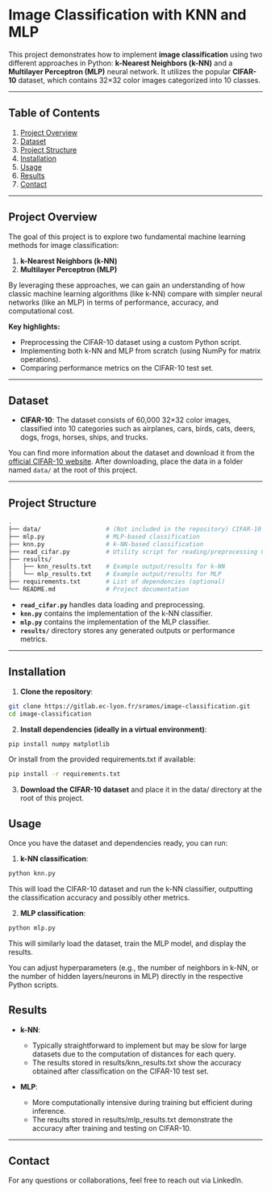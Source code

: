 # Image Classification with KNN and MLP

This project demonstrates how to implement **image classification** using two different approaches in Python: **k-Nearest Neighbors (k-NN)** and a **Multilayer Perceptron (MLP)** neural network. It utilizes the popular **CIFAR-10** dataset, which contains 32×32 color images categorized into 10 classes.

---

## Table of Contents
1. [Project Overview](#project-overview)  
2. [Dataset](#dataset)  
3. [Project Structure](#project-structure)  
4. [Installation](#installation)  
5. [Usage](#usage)  
6. [Results](#results)  
7. [Contact](#contact)  

---

## Project Overview

The goal of this project is to explore two fundamental machine learning methods for image classification:

1. **k-Nearest Neighbors (k-NN)**
2. **Multilayer Perceptron (MLP)**

By leveraging these approaches, we can gain an understanding of how classic machine learning algorithms (like k-NN) compare with simpler neural networks (like an MLP) in terms of performance, accuracy, and computational cost.

**Key highlights:**
- Preprocessing the CIFAR-10 dataset using a custom Python script.
- Implementing both k-NN and MLP from scratch (using NumPy for matrix operations).
- Comparing performance metrics on the CIFAR-10 test set.

---

## Dataset

- **CIFAR-10**: The dataset consists of 60,000 32×32 color images, classified into 10 categories such as airplanes, cars, birds, cats, deers, dogs, frogs, horses, ships, and trucks.

You can find more information about the dataset and download it from the [official CIFAR-10 website](https://www.cs.toronto.edu/~kriz/cifar.html). After downloading, place the data in a folder named `data/` at the root of this project.

---

## Project Structure

```bash
.
├── data/                  # (Not included in the repository) CIFAR-10 data folder
├── mlp.py                 # MLP-based classification
├── knn.py                 # k-NN-based classification
├── read_cifar.py          # Utility script for reading/preprocessing CIFAR-10
├── results/
│   ├── knn_results.txt    # Example output/results for k-NN
│   └── mlp_results.txt    # Example output/results for MLP
├── requirements.txt       # List of dependencies (optional)
└── README.md              # Project documentation
```


- **`read_cifar.py`** handles data loading and preprocessing.  
- **`knn.py`** contains the implementation of the k-NN classifier.  
- **`mlp.py`** contains the implementation of the MLP classifier.  
- **`results/`** directory stores any generated outputs or performance metrics.  

---

## Installation

1. **Clone the repository**:
```bash
git clone https://gitlab.ec-lyon.fr/sramos/image-classification.git
cd image-classification
```
2. **Install dependencies (ideally in a virtual environment)**:
```bash
pip install numpy matplotlib
```

Or install from the provided requirements.txt if available:
```bash
pip install -r requirements.txt
```
3. **Download the CIFAR-10 dataset** and place it in the data/ directory at the root of this project.

## Usage

Once you have the dataset and dependencies ready, you can run:

1. **k-NN classification**:
```bash
python knn.py
```
This will load the CIFAR-10 dataset and run the k-NN classifier, outputting the classification accuracy and possibly other metrics.

2. **MLP classification**:
```bash
python mlp.py
```
This will similarly load the dataset, train the MLP model, and display the results.


You can adjust hyperparameters (e.g., the number of neighbors in k-NN, or the number of hidden layers/neurons in MLP) directly in the respective Python scripts.

## Results

- **k-NN**:
    - Typically straightforward to implement but may be slow for large datasets due to the computation of distances for each query.
    - The results stored in results/knn_results.txt show the accuracy obtained after classification on the CIFAR-10 test set.


- **MLP**:
    - More computationally intensive during training but efficient during inference.
    - The results stored in results/mlp_results.txt demonstrate the accuracy after training and testing on CIFAR-10.

---

## Contact

For any questions or collaborations, feel free to reach out via LinkedIn.